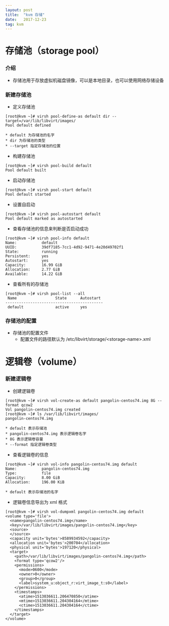 ```yaml
---
layout: post
title:  "kvm 存储"
date:   2017-12-23
tag: kvm
---
```


# 存储池（storage pool）
### 介绍
* 存储池用于存放虚拟机磁盘镜像，可以是本地目录，也可以使用网络存储设备

### 新建存储池

* 定义存储池
```
[root@kvm ~]# virsh pool-define-as default dir --target=/var/lib/libvirt/images/
Pool default defined
```
    * default 为存储池的名字
    * dir 为存储池的类型
    * --target 指定存储池的位置
* 构建存储池
```
[root@kvm ~]# virsh pool-build default
Pool default built
```
* 启动存储池
```
[root@kvm ~]# virsh pool-start default
Pool default started
```
* 设置自启动
```
[root@kvm ~]# virsh pool-autostart default
Pool default marked as autostarted
```
* 查看存储池的信息来判断是否启动成功
```
[root@kvm ~]# virsh pool-info default
Name:           default
UUID:           39df7185-7cc1-4d92-9471-4e20d49702f1
State:          running
Persistent:     yes
Autostart:      yes
Capacity:       16.99 GiB
Allocation:     2.77 GiB
Available:      14.22 GiB
```
* 查看所有的存储池
```
[root@kvm ~]# virsh pool-list --all
 Name                 State      Autostart 
-------------------------------------------
 default              active     yes       
 ```

### 存储池的配置
* 存储池的配置文件
    * 配置文件的路径默认为 /etc/libvirt/storage/\<storage-name\>.xml

# 逻辑卷（volume）
### 新建逻辑卷
* 创建逻辑卷
```
[root@kvm ~]# virsh vol-create-as default pangolin-centos74.img 8G --format qcow2
Vol pangolin-centos74.img created
[root@kvm ~]# ls /var/lib/libvirt/images/
pangolin-centos74.img
```
    * default 表示存储池
    * pangolin-centos74.img 表示逻辑卷名字
    * 8G 表示逻辑卷容量
    * --format 指定逻辑卷类型
* 查看逻辑卷的信息
```
[root@kvm ~]# virsh vol-info pangolin-centos74.img default
Name:           pangolin-centos74.img
Type:           file
Capacity:       8.00 GiB
Allocation:     196.00 KiB
```
    * default 表示存储池的名字

* 逻辑卷信息导出为 xml 格式  

```
[root@kvm ~]# virsh vol-dumpxml pangolin-centos74.img default
<volume type='file'>
  <name>pangolin-centos74.img</name>
  <key>/var/lib/libvirt/images/pangolin-centos74.img</key>
  <source>
  </source>
  <capacity unit='bytes'>8589934592</capacity>
  <allocation unit='bytes'>200704</allocation>
  <physical unit='bytes'>197120</physical>
  <target>
    <path>/var/lib/libvirt/images/pangolin-centos74.img</path>
    <format type='qcow2'/>
    <permissions>
      <mode>0600</mode>
      <owner>0</owner>
      <group>0</group>
      <label>system_u:object_r:virt_image_t:s0</label>
    </permissions>
    <timestamps>
      <atime>1513036611.206470850</atime>
      <mtime>1513036611.204304164</mtime>
      <ctime>1513036611.204304164</ctime>
    </timestamps>
  </target>
</volume>
```
